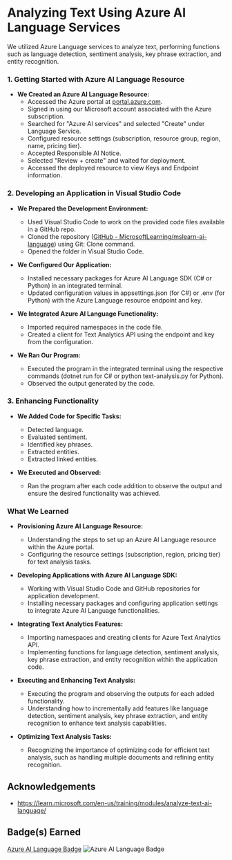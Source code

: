 # Analyzing Text Using Azure AI Language Services

We utilized Azure Language services to analyze text, performing functions such as language detection, sentiment analysis, key phrase extraction, and entity recognition.

### 1. Getting Started with Azure AI Language Resource

- **We Created an Azure AI Language Resource:**
  - Accessed the Azure portal at [portal.azure.com](https://portal.azure.com).
  - Signed in using our Microsoft account associated with the Azure subscription.
  - Searched for "Azure AI services" and selected "Create" under Language Service.
  - Configured resource settings (subscription, resource group, region, name, pricing tier).
  - Accepted Responsible AI Notice.
  - Selected "Review + create" and waited for deployment.
  - Accessed the deployed resource to view Keys and Endpoint information.

### 2. Developing an Application in Visual Studio Code

- **We Prepared the Development Environment:**
  - Used Visual Studio Code to work on the provided code files available in a GitHub repo.
  - Cloned the repository ([GitHub - MicrosoftLearning/mslearn-ai-language](https://github.com/MicrosoftLearning/mslearn-ai-language)) using Git: Clone command.
  - Opened the folder in Visual Studio Code.

- **We Configured Our Application:**
  - Installed necessary packages for Azure AI Language SDK (C# or Python) in an integrated terminal.
  - Updated configuration values in appsettings.json (for C#) or .env (for Python) with the Azure Language resource endpoint and key.

- **We Integrated Azure AI Language Functionality:**
  - Imported required namespaces in the code file.
  - Created a client for Text Analytics API using the endpoint and key from the configuration.

- **We Ran Our Program:**
  - Executed the program in the integrated terminal using the respective commands (dotnet run for C# or python text-analysis.py for Python).
  - Observed the output generated by the code.

### 3. Enhancing Functionality

- **We Added Code for Specific Tasks:**
  - Detected language.
  - Evaluated sentiment.
  - Identified key phrases.
  - Extracted entities.
  - Extracted linked entities.

- **We Executed and Observed:**
  - Ran the program after each code addition to observe the output and ensure the desired functionality was achieved.

### What We Learned

- **Provisioning Azure AI Language Resource:**
  - Understanding the steps to set up an Azure AI Language resource within the Azure portal.
  - Configuring the resource settings (subscription, region, pricing tier) for text analysis tasks.

- **Developing Applications with Azure AI Language SDK:**
  - Working with Visual Studio Code and GitHub repositories for application development.
  - Installing necessary packages and configuring application settings to integrate Azure AI Language functionalities.

- **Integrating Text Analytics Features:**
  - Importing namespaces and creating clients for Azure Text Analytics API.
  - Implementing functions for language detection, sentiment analysis, key phrase extraction, and entity recognition within the application code.

- **Executing and Enhancing Text Analysis:**
  - Executing the program and observing the outputs for each added functionality.
  - Understanding how to incrementally add features like language detection, sentiment analysis, key phrase extraction, and entity recognition to enhance text analysis capabilities.

- **Optimizing Text Analysis Tasks:**
  - Recognizing the importance of optimizing code for efficient text analysis, such as handling multiple documents and refining entity recognition.

## Acknowledgements
- https://learn.microsoft.com/en-us/training/modules/analyze-text-ai-language/

## Badge(s) Earned
[Azure AI Language Badge](https://learn.microsoft.com/api/achievements/share/en-us/JainAyushri-0042/8RKLG8DW?sharingId=966CA24C5AD997DF) ![Azure AI Language Badge](https://github.com/AJ1904/Microsoft-Ignite-Azure-AI-Language/assets/49027490/e155412c-8fa5-4ad0-89fd-bde728e1734a)
